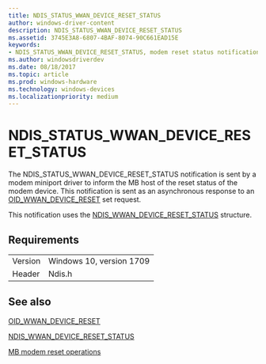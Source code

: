 ```yaml
---
title: NDIS_STATUS_WWAN_DEVICE_RESET_STATUS
author: windows-driver-content
description: NDIS_STATUS_WWAN_DEVICE_RESET_STATUS
ms.assetid: 3745E3A8-6807-4BAF-8074-90C661EAD15E
keywords:
- NDIS_STATUS_WWAN_DEVICE_RESET_STATUS, modem reset status notification, Mobile Broadband modem reset status notification, MB modem reset status notification
ms.author: windowsdriverdev
ms.date: 08/18/2017
ms.topic: article
ms.prod: windows-hardware
ms.technology: windows-devices
ms.localizationpriority: medium
---
```


# NDIS_STATUS_WWAN_DEVICE_RESET_STATUS

The NDIS_STATUS_WWAN_DEVICE_RESET_STATUS notification is sent by a modem miniport driver to inform the MB host of the reset status of the modem device. This notification is sent as an asynchronous response to an [OID_WWAN_DEVICE_RESET](oid-wwan-device-reset.md) set request.

This notification uses the [NDIS_WWAN_DEVICE_RESET_STATUS](https://msdn.microsoft.com/library/windows/hardware/D18E8633-BEAD-49A5-A730-10564AFF8A3E) structure.

## Requirements

| | |
| --- | --- |
| Version | Windows 10, version 1709 |
| Header | Ndis.h |

## See also

[OID_WWAN_DEVICE_RESET](oid-wwan-device-reset.md)

[NDIS_WWAN_DEVICE_RESET_STATUS](https://msdn.microsoft.com/library/windows/hardware/D18E8633-BEAD-49A5-A730-10564AFF8A3E)

[MB modem reset operations](mb-modem-reset-operations.md)

